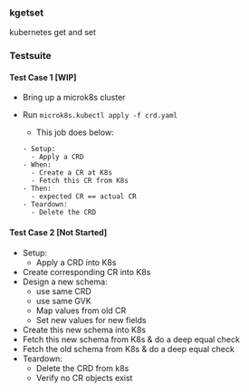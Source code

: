 ### kgetset
kubernetes get and set

### Testsuite
#### Test Case 1 [WIP]
- Bring up a microk8s cluster
- Run `microk8s.kubectl apply -f crd.yaml`
  - This job does below:

  ```
  - Setup:
    - Apply a CRD
  - When:
    - Create a CR at K8s
    - Fetch this CR from K8s
  - Then:
    - expected CR == actual CR
  - Teardown:
    - Delete the CRD
  ```


#### Test Case 2 [Not Started]
- Setup:
  - Apply a CRD into K8s
- Create corresponding CR into K8s
- Design a new schema:
  - use same CRD
  - use same GVK
  - Map values from old CR 
  - Set new values for new fields
- Create this new schema into K8s
- Fetch this new schema from K8s & do a deep equal check
- Fetch the old schema from K8s & do a deep equal check
- Teardown:
  - Delete the CRD from k8s
  - Verify no CR objects exist
